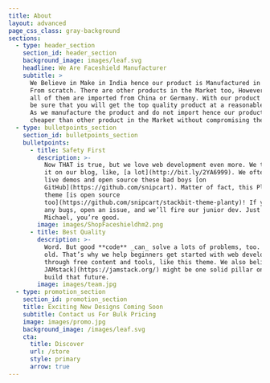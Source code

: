 ```yaml
---
title: About
layout: advanced
page_css_class: gray-background
sections:
  - type: header_section
    section_id: header_section
    background_image: images/leaf.svg
    headline: We Are Faceshield Manufacturer
    subtitle: >
      We Believe in Make in India hence our product is Manufactured in India
      From scratch. There are other products in the Market too, However most or
      all of them are imported from China or Germany. With our product you can
      be sure that you will get the top quality product at a reasonable price.
      As we manufacture the product and do not import hence our product is
      cheaper than other product in the Market without compromising the Quality.
  - type: bulletpoints_section
    section_id: bulletpoints_section
    bulletpoints:
      - title: Safety First
        description: >-
          Now THAT is true, but we love web development even more. We talk about
          it on our blog, like, [a lot](http://bit.ly/2YA6999). We often craft
          live demos and open source these bad boys [on
          GitHub](https://github.com/snipcart). Matter of fact, this Planty
          theme [is open source
          too](https://github.com/snipcart/stackbit-theme-planty)! If you spot
          any bugs, open an issue, and we’ll fire our junior dev. Just kidding
          Michael, you’re good.
        image: images/ShopFaceshieldhm2.png
      - title: Best Quality
        description: >-
          Word. But good **code** _can_ solve a lots of problems, too. New _and_
          old. That’s why we help beginners get started with web development
          through free content and tools, like this theme. We also believe [the
          JAMstack](https://jamstack.org/) might be one solid pillar on which we
          build that future.
        image: images/team.jpg
  - type: promotion_section
    section_id: promotion_section
    title: Exciting New Designs Coming Soon
    subtitle: Contact us For Bulk Pricing
    image: images/promo.jpg
    background_image: /images/leaf.svg
    cta:
      title: Discover
      url: /store
      style: primary
      arrow: true
---
```


